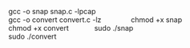 gcc -o snap snap.c -lpcap              
gcc -o convert convert.c -lz               
chmod +x snap              
chmod +x convert             
sudo ./snap                  
sudo ./convert             
